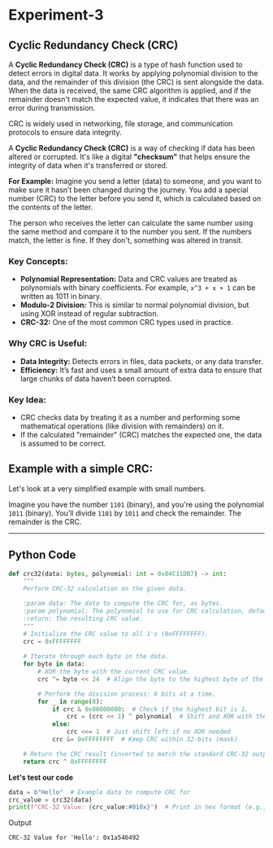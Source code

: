 # Experiment-3

## **Cyclic Redundancy Check (CRC)**

A **Cyclic Redundancy Check (CRC)** is a type of hash function used to detect errors in digital data. It works by applying polynomial division to the data, and the remainder of this division (the CRC) is sent alongside the data. When the data is received, the same CRC algorithm is applied, and if the remainder doesn't match the expected value, it indicates that there was an error during transmission.

CRC is widely used in networking, file storage, and communication protocols to ensure data integrity.

A **Cyclic Redundancy Check (CRC)** is a way of checking if data has been altered or corrupted. It's like a digital **"checksum"** that helps ensure the integrity of data when it's transferred or stored.

**For Example:**
Imagine you send a letter (data) to someone, and you want to make sure it hasn’t been changed during the journey. You add a special number (CRC) to the letter before you send it, which is calculated based on the contents of the letter.

The person who receives the letter can calculate the same number using the same method and compare it to the number you sent. If the numbers match, the letter is fine. If they don't, something was altered in transit.

### **Key Concepts:**

- **Polynomial Representation:** Data and CRC values are treated as polynomials with binary coefficients. For example, `x^3 + x + 1` can be written as 1011 in binary.
- **Modulo-2 Division:** This is similar to normal polynomial division, but using XOR instead of regular subtraction.
- **CRC-32:** One of the most common CRC types used in practice.

### **Why CRC is Useful:**

- **Data Integrity:** Detects errors in files, data packets, or any data transfer.
- **Efficiency:** It’s fast and uses a small amount of extra data to ensure that large chunks of data haven’t been corrupted.

### **Key Idea:**
- CRC checks data by treating it as a number and performing some mathematical operations (like division with remainders) on it.
- If the calculated "remainder" (CRC) matches the expected one, the data is assumed to be correct.

## **Example with a simple CRC:**

Let's look at a very simplified example with small numbers.

Imagine you have the number `1101` (binary), and you're using the polynomial `1011` (binary). You’ll divide `1101` by `1011` and check the remainder. The remainder is the CRC.

---

## **Python Code**

```python
def crc32(data: bytes, polynomial: int = 0x04C11DB7) -> int:
    """
    Perform CRC-32 calculation on the given data.

    :param data: The data to compute the CRC for, as bytes.
    :param polynomial: The polynomial to use for CRC calculation, default is CRC-32 (0x04C11DB7).
    :return: The resulting CRC value.
    """
    # Initialize the CRC value to all 1's (0xFFFFFFFF).
    crc = 0xFFFFFFFF
    
    # Iterate through each byte in the data.
    for byte in data:
        # XOR the byte with the current CRC value.
        crc ^= byte << 24  # Align the byte to the highest byte of the CRC

        # Perform the division process: 8 bits at a time.
        for _ in range(8):
            if crc & 0x80000000:  # Check if the highest bit is 1.
                crc = (crc << 1) ^ polynomial  # Shift and XOR with the polynomial
            else:
                crc <<= 1  # Just shift left if no XOR needed
            crc &= 0xFFFFFFFF  # Keep CRC within 32-bits (mask)

    # Return the CRC result (inverted to match the standard CRC-32 output).
    return crc ^ 0xFFFFFFFF
```

**Let's test our code**

```python
data = b"Hello"  # Example data to compute CRC for
crc_value = crc32(data)
print(f"CRC-32 Value: {crc_value:#010x}")  # Print in hex format (e.g., 0x1c291ca3)
```

Output
```
CRC-32 Value for 'Hello': 0x1a546492
```